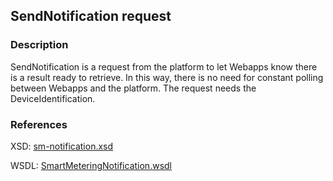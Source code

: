 ## SendNotification request

### Description
SendNotification is a request from the platform to let Webapps know there is a result ready to retrieve. In this way, there is no need for constant polling between Webapps and the platform. The request needs the DeviceIdentification.

### References

XSD: [sm-notification.xsd](https://github.com/OSGP/Platform/blob/development/osgp-adapter-ws-smartmetering/src/main/webapp/WEB-INF/wsdl/smartmetering/schemas/sm-notification.xsd)

WSDL: [SmartMeteringNotification.wsdl](https://github.com/OSGP/Platform/blob/development/osgp-adapter-ws-smartmetering/src/main/webapp/WEB-INF/wsdl/smartmetering/SmartMeteringNotification.wsdl)

